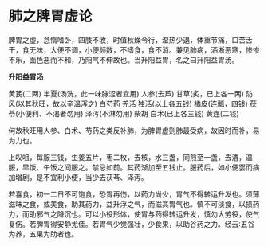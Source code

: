 # 肺之脾胃虚论

脾胃之虚，怠惰嗜卧，四肢不收，时值秋燥令行，湿热少退，体重节痛，口苦舌干，食无味，大便不调，小便频数，不嗜食，食不消。兼见肺病，洒淅恶寒，惨惨不乐，面色恶而不和，乃阳气不伸故也。当升阳益胃，名之曰升阳益胃汤。

**升阳益胃汤**

黄芪(二两) 半夏(汤洗，此一味脉涩者宜用) 人参(去芦) 甘草(炙，已上各一两) 防风(以其秋旺，故以辛温泻之) 白芍药 羌活 独活(以上各五钱) 橘皮(连瓤，四钱) 茯苓(小便利、不渴者勿用) 泽泻(不淋勿用) 柴胡 白术(已上各三钱) 黄连(二钱)

何故秋旺用人参、白术、芍药之类反补肺，为脾胃虚则肺最受病，故因时而补，易为力也。

上㕮咀，每服三钱，生姜五片，枣二枚，去核，水三盏，同煎至一盏，去渣，温服，早饭、午饭之间服之。禁忌如前。其药渐加至五钱止。服药后，如小便罢而病加增剧，是不宜利小便，当少去茯苓、泽泻。

若喜食，初一二日不可饱食，恐胃再伤，以药力尚少，胃气不得转运升发也。须薄滋味之食，或美食，助其药力，益升浮之气，而滋其胃气也。慎不可淡食，以损药力，而助邪气之降沉也。可以小役形体，使胃与药得转运升发，慎勿大劳役，使气复伤。若脾胃得安静尤佳。若胃气少觉强壮，少食果，以助谷药之力。经云∶五谷为养，五果为助者也。